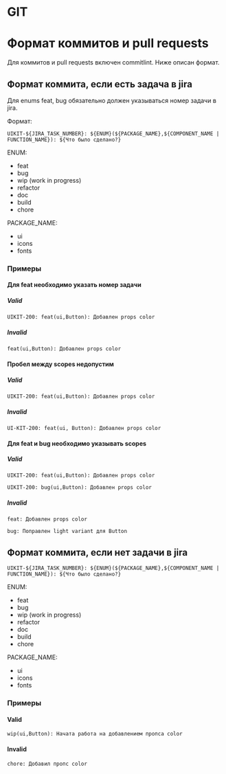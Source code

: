 # GIT

# Формат коммитов и pull requests

Для коммитов и pull requests включен commitlint. Ниже описан формат.

## Формат коммита, если есть задача в jira
Для enums feat, bug обязательно должен указываться номер задачи в jira.

Формат:
```
UIKIT-${JIRA_TASK_NUMBER}: ${ENUM}(${PACKAGE_NAME},${COMPONENT_NAME | FUNCTION_NAME}): ${Что было сделано?}
```

ENUM:
- feat
- bug
- wip (work in progress)
- refactor
- doc
- build
- chore

PACKAGE_NAME:
- ui
- icons
- fonts

### Примеры

#### Для feat необходимо указать номер задачи

##### Valid
```
UIKIT-200: feat(ui,Button): Добавлен props color
```

##### Invalid
```
feat(ui,Button): Добавлен props color
```

#### Пробел между scopes недопустим

##### Valid
```
UIKIT-200: feat(ui,Button): Добавлен props color
```

##### Invalid
```
UI-KIT-200: feat(ui, Button): Добавлен props color
```

#### Для feat и bug необходимо указывать scopes

##### Valid
```
UIKIT-200: feat(ui,Button): Добавлен props color
```
```
UIKIT-200: bug(ui,Button): Добавлен props color
```

##### Invalid
```
feat: Добавлен props color
```

```
bug: Поправлен light variant для Button
```

## Формат коммита, если нет задачи в jira

```
UIKIT-${JIRA_TASK_NUMBER}: ${ENUM}(${PACKAGE_NAME},${COMPONENT_NAME | FUNCTION_NAME}): ${Что было сделано?}
```

ENUM:
- feat
- bug
- wip (work in progress)
- refactor
- doc
- build
- chore

PACKAGE_NAME:
- ui
- icons
- fonts

### Примеры

#### Valid
```
wip(ui,Button): Начата работа на добавлением пропса color
```

#### Invalid
```
chore: Добавил пропс color
```
